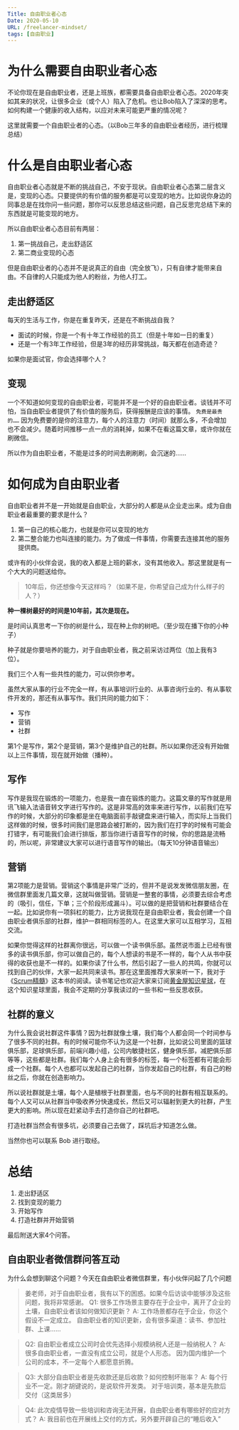```yaml
---
Title: 自由职业者心态
Date: 2020-05-10
URL: /freelancer-mindset/
tags: [自由职业]
---
```


# 为什么需要自由职业者心态

不论你现在是自由职业者，还是上班族，都需要具备自由职业者心态。2020年突如其来的状况，让很多企业（或个人）陷入了危机。也让Bob陷入了深深的思考。如何构建一个健康的收入结构，以应对未来可能更严重的情况呢？

这里就需要一个自由职业者的心态。（以Bob三年多的自由职业者经历，进行梳理总结）

# 什么是自由职业者心态

自由职业者心态就是不断的挑战自己，不安于现状。自由职业者心态第二层含义是，变现的心态。只要提供的有价值的服务都是可以变现的地方。比如说你身边的同事总是在找你问一些问题，那你可以反思总结这些问题，自己反思完总结下来的东西就是可能变现的地方。

所以自由职业者心态目前有两层：

1. 第一挑战自己，走出舒适区
2. 第二商业变现的心态

但是自由职业者的心态并不是说真正的自由（完全放飞），只有自律才能带来自由。不自律的人只能成为他人的粉丝，为他人打工。

## 走出舒适区

每天的生活与工作，你是在重复昨天，还是在不断挑战自我？

- 面试的时候，你是一个有十年工作经验的员工（但是十年如一日的重复）
- 还是一个有3年工作经验，但是3年的经历非常挑战，每天都在创造奇迹？

如果你是面试官，你会选择哪个人？

## 变现

一个不知道如何变现的自由职业者，可能并不是一个好的自由职业者。谈钱并不可怕，当自由职业者提供了有价值的服务后，获得报酬是应该的事情。 `免费是最贵的……` 因为免费要的是你的注意力，每个人的注意力（时间）就那么多，不会增加也不会减少。随着时间推移一点一点的消耗掉，如果不在看这篇文章，或许你就在刷微信。

所以作为自由职业者，不能是过多的时间去刷刷刷，会沉迷的……

# 如何成为自由职业者

自由职业者并不是一开始就是自由职业，大部分的人都是从企业走出来。成为自由职业者最重要的要求是什么？

1. 第一自己的核心能力，也就是你可以变现的地方
2. 第二整合能力也叫连接的能力。为了做成一件事情，你需要去连接其他的服务提供商。

或许有的小伙伴会说，我的收入都是上班的薪水，没有其他收入。那这里就是有一个大大的问题送给你。

> 10年后，你还想像今天这样吗？（如果不是，你希望自己成为什么样子的人？）

**种一棵树最好的时间是10年前，其次是现在。**

是时间认真思考一下你的树是什么，现在种上你的树吧。（至少现在播下你的小种子）

种子就是你要培养的能力，对于自由职业者，我之前采访过两位（加上我有3位）。

我们三个人有一些共性的能力，可以供你参考。

虽然大家从事的行业不完全一样，有从事培训行业的、从事咨询行业的、有从事软件开发的，那还有从事写作。我们共同的能力如下：

- 写作
- 营销
- 社群

第1个是写作，第2个是营销，第3个是维护自己的社群。所以如果你还没有开始做以上三件事情，现在就开始做（播种）。

## 写作

写作是我现在锻炼的一项能力，也是我一直在锻炼的能力。这篇文章的写作就是用讯飞输入法语音转文字进行写作的。这是非常高的效率来进行写作，以前我们在写作的时候，大部分的印象都是坐在电脑面前手敲键盘来进行输入，而实际上当我们这样做的时候，很多时间我们是思路会被打断的，因为我们在打字的时候有可能会打错字，有可能我们会进行排版，那当你进行语音写作的时候，你的思路是流畅的，所以呢，非常建议大家可以进行语音写作的输出。（每天10分钟语音输出）

## 营销

第2项能力是营销。营销这个事情是非常广泛的，但并不是说发发微信朋友圈，在微信群里面发几篇文章，这就叫做营销。营销是一整套的事情，必须要去综合考虑的（吸引，信任，下单；三个阶段形成漏斗）。可以做的是把营销和社群要结合在一起。比如说你有一项斜杠的能力，比方说我现在是自由职业者，我会创建一个自由职业者俱乐部的社群，维护一群相同标签的人。在这里大家可以互相学习，互相交流。

如果你觉得这样的社群离你很远，可以做一个读书俱乐部。虽然说市面上已经有很多的读书俱乐部，你可以做自己的，每个人想读的书是不一样的，每个人从书中获得的收获也是不一样的。如果你读了什么书，然后引起了一些人的共鸣，你就可以找到自己的伙伴，大家一起共同来读书。那在这里面推荐大家来听一下，我对于《[Scrum精髓](https://www.ximalaya.com/youshengshu/37411091/)》这本书的阅读。读书笔记也欢迎大家来订阅[黄金屋知识星球](https://t.zsxq.com/fM3V7iy)，在这个知识星球里面，我会不定期的分享我读过的一些书和一些反思收获。

## 社群的意义

为什么我会说社群这件事情？因为社群就像土壤，我们每个人都会同一个时间参与了很多不同的社群。有的时候可能你不认为这是一个社群，比如说公司里面的篮球俱乐部，足球俱乐部，前端兴趣小组，公司内敏捷社区，健身俱乐部，减肥俱乐部等等，这些都是社群。我们每个人身上会有很多的标签，每一个标签都有可能会形成一个社群。每个人也都可以发起自己的社群，当你发起自己的社群，有自己的粉丝之后，你就在创造影响力。

所以说社群就是土壤，每个人是植根于社群里面，也与不同的社群有相互联系的。每个人又可以从社群当中吸收养分快速成长，然后又可以辐射到更大的社群，产生更大的影响。所以现在赶紧动手去打造你自己的社群吧。

打造社群当然会有很多坑，必须要自己去做了，踩坑后才知道怎么做。

当然你也可以联系 Bob 进行取经。

# 总结

1. 走出舒适区
2. 找到变现的能力
3. 开始写作
4. 打造社群并开始营销

最后附送大家4个问答。

## 自由职业者微信群问答互动

为什么会想到聊这个问题？今天在自由职业者微信群里，有小伙伴问起了几个问题

> 姜老师，对于自由职业者，我有以下的困惑。如果今后访谈中能够涉及这些问题，我将非常感谢。
> Q1: 很多工作场景主要存在于企业中，离开了企业的土壤，自由职业者该如何做知识更新？
> A: 工作场景都存在于企业，你这个假设不一定成立。
> 自由职业者的知识更新，会有很多渠道：读书、参加社群、上课……

> Q2: 自由职业者成立公司时会优先选择小规模纳税人还是一般纳税人？
> A: 很多自由职业者，一直没有成立公司，就是个人形态。
> 因为国内维护一个公司的成本，不一定每个人都愿意折腾。

> Q3: 大部分自由职业者是先收款还是后收款？如何控制坏账率？
> A: 每个行业不一定。刚才胡键说的，是说软件开发类。
> 对于培训类，基本是先款后交付（这类居多）

> Q4: 此次疫情导致一些培训和咨询无法开展，自由职业者有哪些好的应对方式？
> A: 我目前也在开展线上交付的方式，另外要开辟自己的“睡后收入”
